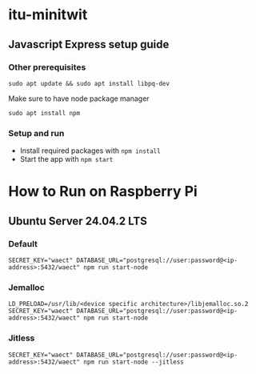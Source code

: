 # itu-minitwit

## Javascript Express setup guide

### Other prerequisites

```bashrc
sudo apt update && sudo apt install libpq-dev
```

Make sure to have node package manager

```bashrc
sudo apt install npm
```

### Setup and run

- Install required packages with `npm install`
- Start the app with `npm start`

# How to Run on Raspberry Pi

## Ubuntu Server 24.04.2 LTS

### Default

```bashrc
SECRET_KEY="waect" DATABASE_URL="postgresql://user:password@<ip-address>:5432/waect" npm run start-node 
```

### Jemalloc

```bashrc
LD_PRELOAD=/usr/lib/<device specific architecture>/libjemalloc.so.2 SECRET_KEY="waect" DATABASE_URL="postgresql://user:password@<ip-address>:5432/waect" npm run start-node 
```

### Jitless

```bashrc
SECRET_KEY="waect" DATABASE_URL="postgresql://user:password@<ip-address>:5432/waect" npm run start-node --jitless
```